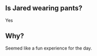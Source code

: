 ## Is Jared wearing pants?
Yes


 ## Why?
Seemed like a fun experience for the day. 


<!-- ## Why?
He's got to have some semblance of getting ready for the day. -->
